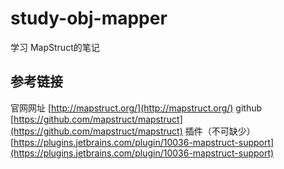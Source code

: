 # study-obj-mapper  #
学习 MapStruct的笔记<br>

## 参考链接 ##

官网网址 [http://mapstruct.org/](http://mapstruct.org/)
github [https://github.com/mapstruct/mapstruct](https://github.com/mapstruct/mapstruct)
插件（不可缺少） [https://plugins.jetbrains.com/plugin/10036-mapstruct-support](https://plugins.jetbrains.com/plugin/10036-mapstruct-support)

